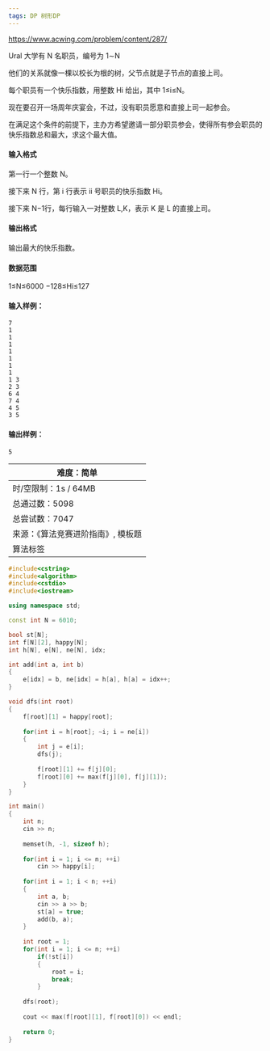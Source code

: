 ```yaml
---
tags: DP 树形DP
---
```




https://www.acwing.com/problem/content/287/



Ural 大学有 N 名职员，编号为 1∼N

他们的关系就像一棵以校长为根的树，父节点就是子节点的直接上司。

每个职员有一个快乐指数，用整数 Hi 给出，其中 1≤i≤N。

现在要召开一场周年庆宴会，不过，没有职员愿意和直接上司一起参会。

在满足这个条件的前提下，主办方希望邀请一部分职员参会，使得所有参会职员的快乐指数总和最大，求这个最大值。

#### 输入格式

第一行一个整数 N。

接下来 N 行，第 i 行表示 ii 号职员的快乐指数 Hi。

接下来 N−1行，每行输入一对整数 L,K，表示 K 是 L 的直接上司。

#### 输出格式

输出最大的快乐指数。

#### 数据范围

1≤N≤6000
−128≤Hi≤127

#### 输入样例：

```
7
1
1
1
1
1
1
1
1 3
2 3
6 4
7 4
4 5
3 5
```

#### 输出样例：

```
5
```

| 难度：**简单**                     |
| ---------------------------------- |
| 时/空限制：1s / 64MB               |
| 总通过数：5098                     |
| 总尝试数：7047                     |
| 来源：《算法竞赛进阶指南》, 模板题 |
| 算法标签                           |



```cpp
#include<cstring>
#include<algorithm>
#include<cstdio>
#include<iostream>

using namespace std;

const int N = 6010;

bool st[N];
int f[N][2], happy[N];
int h[N], e[N], ne[N], idx;

int add(int a, int b)
{
    e[idx] = b, ne[idx] = h[a], h[a] = idx++;
}

void dfs(int root)
{
    f[root][1] = happy[root];
    
    for(int i = h[root]; ~i; i = ne[i])
    {
        int j = e[i];
        dfs(j);
        
        f[root][1] += f[j][0];
        f[root][0] += max(f[j][0], f[j][1]);
    }
}

int main()
{
    int n;
    cin >> n;
    
    memset(h, -1, sizeof h);
    
    for(int i = 1; i <= n; ++i) 
        cin >> happy[i];
    
    for(int i = 1; i < n; ++i)
    {
        int a, b;
        cin >> a >> b;
        st[a] = true;
        add(b, a);
    }
    
    int root = 1;
    for(int i = 1; i <= n; ++i)
        if(!st[i])
        {
            root = i;
            break;
        }
    
    dfs(root);
    
    cout << max(f[root][1], f[root][0]) << endl;
    
    return 0;
}
```

